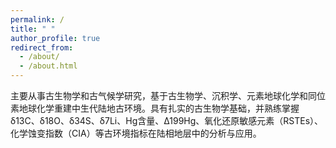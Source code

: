 ```yaml
---
permalink: /
title: " "
author_profile: true
redirect_from: 
  - /about/
  - /about.html
---
```



主要从事古生物学和古气候学研究，基于古生物学、沉积学、元素地球化学和同位素地球化学重建中生代陆地古环境。具有扎实的古生物学基础，并熟练掌握δ13C、δ18O、δ34S、δ7Li、Hg含量、Δ199Hg、氧化还原敏感元素（RSTEs）、化学蚀变指数（CIA）等古环境指标在陆相地层中的分析与应用。
